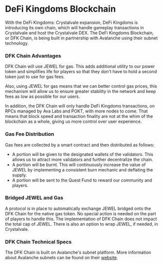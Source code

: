 # DeFi Kingdoms Blockchain

With the DeFi Kingdoms: Crystalvale expansion, DeFi Kingdoms is introducing its own chain, which will handle gameplay transactions in Crystalvale and host the Crystalvale DEX. The DeFi Kingdoms Blockchain, or DFK Chain, is being built in partnership with Avalanche using their subnet technology.

### DFK Chain Advantages

DFK Chain will use JEWEL for gas. This adds additional utility to our power token and simplifies life for players so that they don't have to hold a second token just to use for gas fees.

Also, using JEWEL for gas means that we can better control gas prices, this mechanism will allow us to ensure greater stability in the network and keep fees as low as possible for our users.

In addition, the DFK Chain will only handle DeFi Kingdoms transactions, on RPCs managed by Ava Labs and POKT, with more nodes to come. That means that block speed and transaction finality are not at the whim of the blockchain as a whole, giving us more control over user experience.&#x20;

### Gas Fee Distribution

Gas fees are collected by a smart contract and then distributed as follows:

* A portion will be given to the designated wallets of the validators. This allows us to attract more validators and further decentralize the chain.
* A portion will be burnt. This will continuously increase the value of JEWEL by implementing a consistent burn mechanic and deflating the supply.
* A portion will be sent to the Quest Fund to reward our community and players.

### Bridged JEWEL and Gas

A protocol is in place to automatically exchange JEWEL bridged onto the DFK Chain for the native gas token. No special action is needed on the part of players to handle this. The implementation of DFK Chain does not impact the total cap of JEWEL. There is also an option to wrap JEWEL, if needed, in Crystalvale.

### DFK Chain Technical Specs

The DFK Chain is built on Avalanche's subnet platform. More information about Avalanche subnets can be found on their [website](https://docs.avax.network/build/tutorials/platform/subnets/).
